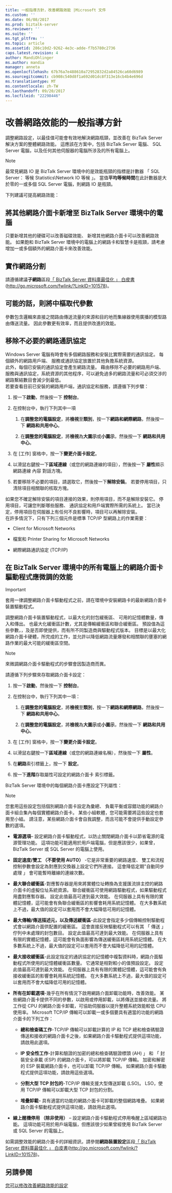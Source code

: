```yaml
---
title: 一般指導方針，改善網路效能 |Microsoft 文件
ms.custom: ''
ms.date: 06/08/2017
ms.prod: biztalk-server
ms.reviewer: ''
ms.suite: ''
ms.tgt_pltfrm: ''
ms.topic: article
ms.assetid: 286c10d2-9262-4e3c-adde-f7b5780c2736
caps.latest.revision: 4
author: MandiOhlinger
ms.author: mandia
manager: anneta
ms.openlocfilehash: 67b76a7e488610a72952832d2a84526ca60d6989
ms.sourcegitcommit: cb908c540d8f1a692d01dc8f313e16cb4b4e696d
ms.translationtype: MT
ms.contentlocale: zh-TW
ms.lasthandoff: 09/20/2017
ms.locfileid: "22298446"
---
```

# <a name="general-guidelines-for-improving-network-performance"></a>改善網路效能的一般指導方針
調整網路設定，以最佳值可能會有效地解決網路瓶頸，並改善在 BizTalk Server 解決方案的整體網路效能。 這應該在方案中，包括 BizTalk Server 電腦、 SQL Server 電腦，以及任何其他伺服器的電腦所涉及的所有電腦上。  
  
> [!NOTE]  
>  最常見網路 IO 是 BizTalk Server 環境中的是效能瓶頸的指標是計數器 「 SQL Server： 等候 Statistics\Network IO 等候 」。 當值**平均等候時間**在此計數器是大於零的一或多個 SQL Server 電腦，則網路 IO 是瓶頸。  
  
 下列建議可提高網路效能：  
  
## <a name="add-additional-network-cards-to-computers-in-the-biztalk-server-environment"></a>將其他網路介面卡新增至 BizTalk Server 環境中的電腦  
 只要新增其他的硬碟可以改善磁碟效能、 新增其他網路介面卡可以改善網路效能。 如果飽和 BizTalk Server 環境中的電腦上的網路卡和智慧卡是瓶頸，請考慮增加一或多個額外的網路介面卡來改善效能。  
  
## <a name="implement-network-segmentation"></a>實作網路分割  
 請遵循建議**子網路**區段[「 BizTalk Server 資料庫最佳化 」 白皮書](http://go.microsoft.com/fwlink/?LinkID=101578)(http://go.microsoft.com/fwlink/?LinkID=101578)。  
  
## <a name="where-possible-replace-hubs-with-switches"></a>可能的話，則將中樞取代參數  
 參數包含邏輯來直接之間路由傳送流量的來源和目的地而集線器使用廣播的模型路由傳送流量。 因此參數更有效率，而且提供改進的效能。  
  
## <a name="remove-unnecessary-network-protocols"></a>移除不必要的網路通訊協定  
 Windows Server 電腦有時會有多個網路服務和安裝比實際需要的通訊協定。 每個額外的網路用戶端、 服務或通訊協定放置於其他負擔系統資源。  
此外，每個已安裝的通訊協定會產生網路流量。 藉由移除不必要的網路用戶端、 服務與通訊協定，系統資源的其他程序，可以避免過多的網路流量和可必須交涉的網路繫結數目會減少到最低。  
若要查看目前已安裝的網路用戶端，通訊協定和服務，請遵循下列步驟：  
  
1.  按一下**啟動**，然後按一下 **控制台**。  
  
2.  在控制台中，執行下列其中一項  
  
    1.  在**調整您的電腦設定**，將**檢視**至**類別**，按一下**網路和網際網路**，然後按一下  **網路和共用中心**。  
  
    2.  在**調整您的電腦設定**，將**檢視**為**大圖示**或**小圖示**，然後按一下  **網路和共用中心**。  
  
3.  在 [工作] 窗格中，按一下**變更介面卡設定**。  
  
4.  以滑鼠右鍵按一下**區域連線**（或您的網路連線的項目），然後按一下 **屬性**顯示網路連線 內容 對話方塊。  
  
5.  若要移除不必要的項目，請選取它，然後按一下**解除安裝**。 若要停用項目，只清除項目相關聯的核取方塊。  
  
 如果您不確定解除安裝的項目連接的效果，則停用項目，而不是解除安裝它。 停用項目，可讓您判斷哪些服務、 通訊協定和用戶端實際所需的系統上。 當已決定，停用項目在伺服器上有任何不良影響時，項目可以再解除安裝。  
在許多情況下，只有下列三個元件是標準 TCP/IP 型網路上的作業需要：  
  
-   Client for Microsoft Networks  
  
-   檔案和 Printer Sharing for Microsoft Networks  
  
-   網際網路通訊協定 (TCP/IP)  
  
## <a name="network-adapter-drivers-on-all-computers-in-the-biztalk-server-environment-should-be-tuned-for-performance"></a>在 BizTalk Server 環境中的所有電腦上的網路介面卡驅動程式應微調的效能  
  
> [!IMPORTANT]  
>  套用一律調整網路介面卡驅動程式之前，請在環境中安裝網路卡的最新網路介面卡裝置驅動程式。  
  
 調整網路介面卡裝置驅動程式，以最大化的封包緩衝區、 可用的記憶體數量，傳入和傳出。 也最大化緩衝區計數，尤其是傳輸緩衝區和聯合緩衝區。 預設值為這些參數，，及是否即使提供，而有所不同製造商與驅動程式版本。 目標是以最大化網路介面卡硬體，所完成的工作，並允許以降低網路流量爆發和相關聯的壅塞的網路作業的最大可能的緩衝區空間。  
  
> [!NOTE]  
>  來微調網路介面卡驅動程式的步驟會因製造商而異。  
  
 請遵循下列步驟來存取網路介面卡設定：  
  
1.  按一下**啟動**，然後按一下 **控制台**。  
  
2.  在控制台中，執行下列其中一項：  
  
    1.  在**調整您的電腦設定**，將**檢視**至**類別**，按一下**網路和網際網路**，然後按一下  **網路和共用中心**。  
  
    2.  在**調整您的電腦設定**，將**檢視**為**大圖示**或**小圖示**，然後按一下  **網路和共用中心**。  
  
3.  在 [工作] 窗格中，按一下**變更介面卡設定**。  
  
4.  以滑鼠右鍵按一下**區域連線**（或您的網路連線名稱），然後按一下 **屬性**。  
  
5.  在**網路**索引標籤上，按一下 **設定**。  
  
6.  按一下**進階**存取屬性可設定的網路介面卡 索引標籤。  
  
 BizTalk Server 環境中的每個網路介面卡應設定下列屬性：  
  
> [!NOTE]  
>  您套用這些設定包括個別網路介面卡設定為彙總、 負載平衡或容錯功能的網路介面卡組合集內每個實體網路介面卡。 某些小組軟體，您可能需要將這些設定也套用至小組。 請注意，某些網路介面卡會自我調整，而且可能不會提供手動設定參數的選項。  
  
-   **電源選項**– 設定網路介面卡驅動程式，以防止關閉網路介面卡以節省電源的電源管理功能。 這項功能可能適用於用戶端電腦，但是應該很少，如果曾，BizTalk Server 或 SQL Server 的電腦上使用。  
  
-   **固定速度/雙工 （不要使用 AUTO）** -它是非常重要的網路速度、 雙工和流程控制參數會設定為對應到交換器上設定它們所連接。 這會降低定期"自動同步處理 」 會可能暫時離線的連線次數。  
  
-   **最大聯合緩衝區**-對應暫存器是用來將實體位址轉換為支援匯流排主控的網路介面卡的虛擬位址系統資源。 聯合緩衝區可使用網路驅動程式，如果驅動程式用盡對應暫存器。 設定此值最高可達到最大效能。 在伺服器上具有有限的實體記憶體，這可能會有負聯合緩衝區的影響會耗用系統記憶體。 在大多數系統上不過，最大值的設定可以套用而不會大幅降低可用的記憶體。  
  
-   **最大傳輸/傳送描述元，以及傳送緩衝區**-此設定會指定多少個傳輸控制驅動程式會以網路介面供配置的緩衝區。 這會直接反映驅動程式可以有其 「 傳送 」 佇列中未處理的封包數目。 設定此值最高可達到最大效能。 在伺服器上具有有限的實體記憶體，這可能會有負面影響為傳送緩衝區耗用系統記憶體。 在大多數系統上不過，最大值的設定可以套用而不會大幅降低可用的記憶體。  
  
-   **最大接收緩衝區**-此設定指定的通訊協定的記憶體中複製資料時，網路介面驅動程式所使用的記憶體緩衝區數量。 它通常是相對較小的值預設設定。 設定此值最高可達到最大效能。 在伺服器上具有有限的實體記憶體，這可能會有負接收緩衝區的影響會耗用系統記憶體。 在大多數系統上不過，最大值的設定可以套用而不會大幅降低可用的記憶體。  
  
-   **所有在卸載選項**-幾乎在所有情況下啟用網路介面卸載功能時，改善效能。 某些網路介面卡提供不同的參數，以啟用或停用卸載，以將傳送並接收流量。 將工作從 CPU 的網路介面卡卸載，可協助伺服器以提升整體系統效能較低 CPU 使用率。 Microsoft TCP/IP 傳輸可以卸載一或多個要具有適當的功能的網路介面卡的下列工作：  
  
    -   **總和檢查碼工作**-TCP/IP 傳輸可以卸載計算的 IP 和 TCP 總和檢查碼驗證傳送和接收的網路介面卡之後，如果網路介面卡驅動程式提供這項功能，請啟用此選項。  
  
    -   **IP 安全性工作**-計算和驗證的加密的總和檢查碼驗證標頭 (AH) 」 和 「 封裝安全承載 (ESP) 的網路介面卡，可以將卸載 TCP/IP 傳輸。 加密和解密的 ESP 裝載網路介面卡，也可以卸載 TCP/IP 傳輸。 如果網路介面卡驅動程式提供這項功能，請啟用這些選項。  
  
    -   **分割大型 TCP 封包的**-TCP/IP 傳輸支援大型傳送卸載 (LSO)。 LSO，使用 TCP/IP 傳輸可以卸載大型 TCP 封包的分割。  
  
    -   **堆疊卸載**– 具有適當的功能的網路介面卡可卸載的整個網路堆疊。 如果網路介面卡驅動程式提供這項功能，請啟用此選項。  
  
-   **線上醒機停用 （除非使用）** – 設定網路介面卡驅動程式停用喚醒上區域網路功能。 這項功能可用於用戶端電腦，但應該很少如果曾經使用 BizTalk Server 或 SQL Server 的電腦上。  
  
 如需調整效能的網路介面卡的詳細資訊，請參閱**網路裝置設定**區段[「 BizTalk Server 資料庫最佳化 」 白皮書](http://go.microsoft.com/fwlink/?LinkID=101578)(http://go.microsoft.com/fwlink/?LinkID=101578)。  
  
## <a name="see-also"></a>另請參閱  
 [您可以修改改善網路效能的設定](../technical-guides/settings-that-can-be-modified-to-improve-network-performance.md)